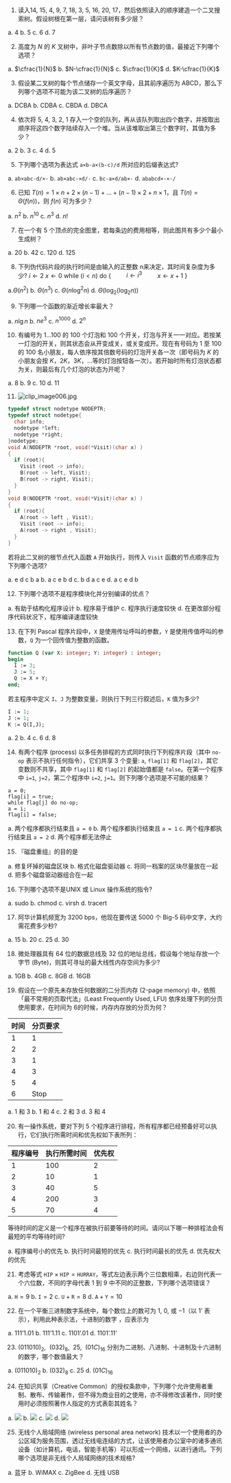 
1. 读入14, 15, 4, 9, 7, 18, 3, 5, 16, 20, 17，然后依照读入的顺序建造一个二叉搜索树。假设树根在第一层，请问该树有多少层？

a. 4
b. 5
c. 6
d. 7

2. 高度为 $N$ 的 $K$ 叉树中，非叶子节点数除以所有节点数的值，最接近下列哪个选项？

a. $\cfrac{1}{N}$
b. $N-\cfrac{1}{N}$
c. $\cfrac{1}{K}$
d. $K-\cfrac{1}{K}$

3. 假设某二叉树的每个节点储存一个英文字母，且其前序遍历为 ABCD，那么下列哪个选项不可能为该二叉树的后序遍历？

a. DCBA
b. CDBA
c. CBDA
d. DBCA

4. 依次将 5, 4, 3, 2, 1 存入一个空的队列，再从该队列取出四个数字，并按取出顺序将这四个数字陆续存入一个堆。当从该堆取出第三个数字时，其值为多少？

a. 2
b. 3
c. 4
d. 5

5. 下列哪个选项为表达式 $\texttt{a×b-a×(b-c)/d}$ 所对应的后缀表达式?

a. $\texttt{ab×abc-d/×-}$
b. $\texttt{ab×abc-×d/-}$
c. $\texttt{bc-a×d/ab×-}$
d. $\texttt{ababcd×-×-/}$

6. 已知 $T(n) = 1×n + 2×(n-1) + … + (n-1)×2 + n×1$，且 $T(n)=Θ(f(n))$，则 $f(n)$ 可为多少？

a. $n^2$
b. $n^10$
c. $n^3$
d. $n!$

7. 在一个有 5 个顶点的完全图里，若每条边的费用相等，则此图共有多少个最小生成树？

a. 20
b. 42
c. 120
d. 125

8. 下列伪代码片段的执行时间是由输入的正整数 n来决定，其时间复杂度为多少?
$i ← 2$
$x ← 0$
$\text{while (}i < n\text{) do}$
$\{$
$\qquad i ← i^3$
$\qquad x ← x + 1$
$\}$


a.$Θ(n^2)$
b. $Θ(n^3)$
c. $Θ(n \log ^2 n)$
d. $Θ(\log_2 (\log_2n))$

9. 下列哪一个函数的渐近增长率最大？

a. $n\lg n$
b. $ne^3$
c. $n^{1000}$
d. $2^n$

10. 有编号为 1…100 的 100 个灯泡和 100 个开关，灯泡与开关一一对应。若按某一灯泡的开关，则其状态会从开变成关，或关变成开。现在有号码为 1 至 100 的 100 名小朋友，每人依序按其倍数号码的灯泡开关各一次（即号码为 $K$ 的小朋友会按 $K$，$2K$，$3K$，…等的灯泡按钮各一次）。若开始时所有灯泡状态都为关，则最后有几个灯泡的状态为开呢？

a. 8
b. 9
c. 10
d. 11

11. ![clip_image006.jpg](http://z4a.net/images/2018/10/08/clip_image006.jpg)

```cpp
typedef struct nodetype NODEPTR;
typedef struct nodetype{
  char info;
  nodetype *left;
  nodetype *right;
}nodetype;
void A(NODEPTR *root, void(*Visit)(char x) )
{
  if (root){
    Visit (root -> info);
    B(root -> left, Visit);
    B(root -> right, Visit);
  }
}
void B(NODEPTR *root, void(*Visit)(char x) )
{
  if (root){
    A(root -> left , Visit);
    Visit (root -> info);
    A(root -> right , Visit);
  }
}
```

若将此二叉树的根节点代入函数 `A` 开始执行，则传入 `Visit` 函数的节点顺序应为下列哪个选项?

a. e d c b a
b. a c e b d
c. b d a c e
d. a c e d b

12. 下列哪个选项不是程序模块化并分别编译的优点？

a. 有助于结构化程序设计
b. 程序易于维护
c. 程序执行速度较快
d. 在更改部分程序代码状况下，程序编译速度较快

13. 在下列 Pascal 程序片段中，`X` 是使用传址呼叫的参数，`Y` 是使用传值呼叫的参数，`Q` 为一个回传值为整数的函数。
```pas
function Q (var X: integer; Y: integer) : integer;
begin
  I := 3;
  J := 5;
  Q := X + Y;
end;
```
若主程序中定义 `I`、`J` 为整数变量，则执行下列三行叙述后，`K` 值为多少?
```pas
I := 1;
J := 1;
K := Q(I,J);
```

a. 2
b. 4
c. 6
d. 8

14. 有两个程序 (process) 以多任务排程的方式同时执行下列程序片段（其中 `no-op` 表示不执行任何指令），它们共享 3 个变量: `a`, `flag[1]` 和 `flag[2]`，其它变数则不共享，其中 `flag[1]` 和 `flag[2]` 的起始值都是 `false`。在第一个程序中 `i=1`, `j=2`，第二个程序中 `i=2`, `j=1`。则下列哪个选项是不可能的结果？
```
a = 0;
flag[i] = true;
while flag[j] do no-op;
a = i;
flag[i] = false;
```

a. 两个程序都执行结束且 `a = 0`
b. 两个程序都执行结束且 `a = 1`
c. 两个程序都执行结束且 `a = 2`
d. 两个程序都无法停止

15. 『磁盘重组』的目的是

a. 修复坏掉的磁盘区块
b. 格式化磁盘驱动器
c. 将同一档案的区块尽量放在一起
d. 把多个磁盘驱动器组合在一起

16. 下列哪个选项不是UNIX 或 Linux 操作系统的指令?

a. sudo
b. chmod
c. virsh
d. tracert

17. 阿华计算机频宽为 3200 bps，他现在要传送 5000 个 Big-5 码中文字，大约需花费多少秒?

a. 15
b. 20
c. 25
d. 30

18. 微处理器具有 64 位的数据总线及 32 位的地址总线，假设每个地址存放一个字节 (Byte)，则其可寻址的最大线性内存空间为多少?

a. 1GB
b. 4GB
c. 8GB
d. 16GB

19. 假设在一个原先未存放任何数据的二分页内存 (2-page  memory) 中，依照「最不常用的页取代法」(Least Frequently Used, LFU) 依序处理下列的分页使用要求，在时间为 6的时候，内存内存放的分页为何？

|时间|分页要求|
|-|-|
|1|1|
|2|2|
|3|1|
|4|3|
|5|4|
|6|Stop|

a. 1 和 3
b. 1 和 4
c. 2 和 3
d. 3 和 4

20. 有一操作系统，要对下列 5 个程序进行排程，所有程序都已经预备好可以执行，它们执行所需时间和优先权如下表所列：

|程序编号|执行所需时间|优先权|
|-|-|-|
|1|100|2|
|2|10|1|
|3|40|5|
|4|200|3|
|5|70|4|

等待时间的定义是一个程序在被执行前要等待的时间。请问以下哪一种排程法会有最短的平均等待时间?

a. 程序编号小的优先
b. 执行时间最短的优先
c. 执行时间最长的优先
d. 优先权大的优先

21. 考虑等式 $\texttt{HIP}×\texttt{HIP}=\texttt{HURRAY}$，等式左边表示两个三位数相乘，右边则代表一个六位数，不同的字母代表 1 到 9 中不同的正整数，下列哪个选项错误？

a. $\texttt{H}=9$
b. $\texttt{I}=2$
c. $\texttt{U}+\texttt{R}=8$
d. $\texttt{A}+\texttt{Y}=10$

22. 在一个平衡三进制数字系统中，每个数位上的数可为 $1$, $0$, 或 $-1$（以 $1’$ 表示），利用此种表示法，十进制的数字  ，应表示为

a. $111’1.01$
b. $111’1.11$
c. $1101’.01$
d. $1101’.11’$

23. $(011010)_2$, $\ (032)_8$, $\ 25$, $\ (01C)_{16}$ 分别为二进制、八进制、十进制及十六进制的数字，哪个数值最大？

a. $(011010)_2$
b. $(032)_8$
c. $25$
d. $(01C)_{16}$

24. 在知识共享（Creative Common）的授权条款中，下列哪个允许使用者重制、散布、传输著作，但不得为商业目的之使用，亦不得修改该著作，同时使用时必须按照著作人指定的方式表彰其姓名？

a. ![](https://mirrors.creativecommons.org/presskit/buttons/88x31/svg/by-nc.svg)
b. ![](https://mirrors.creativecommons.org/presskit/buttons/88x31/svg/by-nc-sa.svg)
c. ![](https://mirrors.creativecommons.org/presskit/buttons/88x31/svg/by-nd.svg)
d. ![](https://mirrors.creativecommons.org/presskit/buttons/88x31/svg/by-nc-nd.svg)

25. 无线个人局域网络 (wireless personal area network) 技术以一个使用者的办公区域为服务范围，透过无线电连结的方式，让该使用者办公室中的诸多通讯设备（如计算机，电话，智能手机等）可以形成一个网络，以进行通讯。下列哪个选项是非无线个人局域网络的技术规格?

a. 蓝牙
b. WiMAX
c. ZigBee
d. 无线 USB
